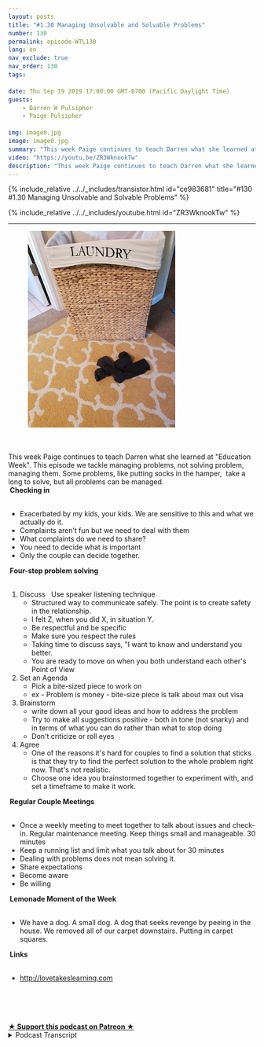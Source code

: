 ```yaml
---
layout: posts
title: "#1.30 Managing Unsolvable and Solvable Problems"
number: 130
permalink: episode-WTL130
lang: en
nav_exclude: true
nav_order: 130
tags:

date: Thu Sep 19 2019 17:00:00 GMT-0700 (Pacific Daylight Time)
guests:
    - Darren W Pulsipher
    - Paige Pulsipher

img: image0.jpg
image: image0.jpg
summary: "This week Paige continues to teach Darren what she learned at Education Week. This episode we tackle managing problems, not solving problem, managing them. Some problems, like putting socks in the hamper,  take a long to solve, but all problems can be managed. "
video: "https://youtu.be/ZR3WknookTw"
description: "This week Paige continues to teach Darren what she learned at Education Week. This episode we tackle managing problems, not solving problem, managing them. Some problems, like putting socks in the hamper,  take a long to solve, but all problems can be managed. "
---
```


<div>
{% include_relative ../../_includes/transistor.html id="ce983681" title="#130 #1.30 Managing Unsolvable and Solvable Problems" %}

{% include_relative ../../_includes/youtube.html id="ZR3WknookTw" %}
</div>

---

<html><head></head><body><div><figure class="attachment attachment--preview" data-trix-attachment="{&quot;contentType&quot;:&quot;image&quot;,&quot;height&quot;:400,&quot;url&quot;:&quot;https://1.bp.blogspot.com/-aIAxMRaKiPs/XYQc6o-cr7I/AAAAAAAFDug/xb2MxGSycewP9rk08L3znd9MkJSY_UF0ACNcBGAsYHQ/s400/2019-09-19.jpg&quot;,&quot;width&quot;:300}" data-trix-content-type="image"><img width="300" height="400" src="./image0.jpg"><figcaption class="attachment__caption"></figcaption></figure></div><div><br></div><div><br></div><div>This week Paige continues to teach Darren what she learned at "Education Week". This episode we tackle managing problems, not solving problem, managing them. Some problems, like putting socks in the hamper,&nbsp; take a long to solve, but all problems can be managed.&nbsp;</div><div><strong>&nbsp;Checking in<br></strong><br></div><ul><li>Exacerbated by my kids, your kids. We are sensitive to this and what we actually do it.</li><li>Complaints aren’t fun but we need to deal with them</li><li>What complaints do we need to share?</li><li>You need to decide what is important</li><li>Only the couple can decide together.</li></ul><div><strong>&nbsp;Four-step problem solving<br></strong><br></div><ol><li>Discuss &nbsp; Use speaker listening technique<ul><li>Structured way to communicate safely. The point is to create safety in the relationship.</li><li>I felt Z, when you did X, in situation Y.</li><li>Be respectful and be specific</li><li>Make sure you respect the rules</li><li>Taking time to discuss says, "I want to know and understand you better.</li><li>You are ready to move on when you both understand each other's Point of View</li></ul></li><li>Set an Agenda<ul><li>Pick a bite-sized piece to work on</li><li>ex - Problem is money - bite-size piece is talk about max out visa</li></ul></li><li>Brainstorm<ul><li>write down all your good ideas and how to address the problem</li><li>Try to make all suggestions positive - both in tone (not snarky) and in terms of what you can do rather than what to stop doing</li><li>Don't criticize or roll eyes</li></ul></li><li>Agree<ul><li>One of the reasons it's hard for couples to find a solution that sticks is that they try to find the perfect solution to the whole problem right now. That's not realistic.</li><li>Choose one idea you brainstormed together to experiment with, and set a timeframe to make it work.</li></ul></li></ol><div><strong>&nbsp;Regular Couple Meetings<br></strong><br></div><ul><li>Once a weekly meeting to meet together to talk about issues and check-in. Regular maintenance meeting. Keep things small and manageable. 30 minutes</li><li>Keep a running list and limit what you talk about for 30 minutes</li><li>Dealing with problems does not mean solving it.</li><li>Share expectations</li><li>Become aware</li><li>Be willing</li></ul><div><strong>&nbsp;Lemonade Moment of the Week<br></strong><br></div><ul><li>We have a dog. A small dog. A dog that seeks revenge by peeing in the house. We removed all of our carpet downstairs. Putting in carpet squares.</li></ul><div><strong>&nbsp;Links<br></strong><br></div><ul><li><a href="http://lovetakeslearning.com/">http://lovetakeslearning.com</a>&nbsp;</li></ul><div><br></div><div><br></div><div><br></div><div><br></div>
<strong>
  <a href="https://www.patreon.com/wheresthelemonade" target="_donate" rel="payment" title="★ Support this podcast on Patreon ★">★ Support this podcast on Patreon ★</a>
</strong></body></html>

<details>
<summary> Podcast Transcript </summary>

<p></p>

</details>
